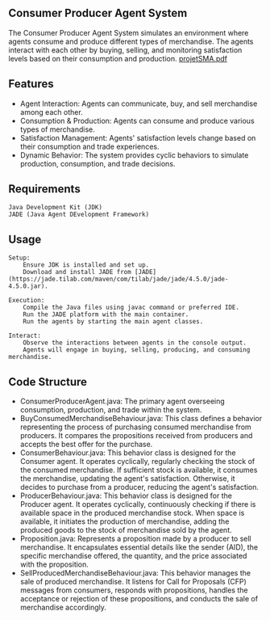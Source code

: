 ## Consumer Producer Agent System

The Consumer Producer Agent System simulates an environment where agents consume and produce different types of merchandise. The agents interact with each other by buying, selling, and monitoring satisfaction levels based on their consumption and production.
[projetSMA.pdf](https://github.com/IkramBlsl/Projet_SMA/files/13692527/projetSMA.pdf)

## Features

- Agent Interaction: Agents can communicate, buy, and sell merchandise among each other.
- Consumption & Production: Agents can consume and produce various types of merchandise.
- Satisfaction Management: Agents' satisfaction levels change based on their consumption and trade experiences.
- Dynamic Behavior: The system provides cyclic behaviors to simulate production, consumption, and trade decisions.


## Requirements

    Java Development Kit (JDK)
    JADE (Java Agent DEvelopment Framework)


## Usage

    Setup:
        Ensure JDK is installed and set up.
        Download and install JADE from [JADE](https://jade.tilab.com/maven/com/tilab/jade/jade/4.5.0/jade-4.5.0.jar).

    Execution:
        Compile the Java files using javac command or preferred IDE.
        Run the JADE platform with the main container.
        Run the agents by starting the main agent classes.

    Interact:
        Observe the interactions between agents in the console output.
        Agents will engage in buying, selling, producing, and consuming merchandise.

## Code Structure

- ConsumerProducerAgent.java: The primary agent overseeing consumption, production, and trade within the system.    
- BuyConsumedMerchandiseBehaviour.java: This class defines a behavior representing the process of purchasing consumed merchandise from producers. It compares the propositions received from producers and accepts the best offer for the purchase.
- ConsumerBehaviour.java: This behavior class is designed for the Consumer agent. It operates cyclically, regularly checking the stock of the consumed merchandise. If sufficient stock is available, it consumes the merchandise, updating the agent's satisfaction. Otherwise, it decides to purchase from a producer, reducing the agent's satisfaction.
- ProducerBehaviour.java: This behavior class is designed for the Producer agent. It operates cyclically, continuously checking if there is available space in the produced merchandise stock. When space is available, it initiates the production of merchandise, adding the produced goods to the stock of merchandise sold by the agent.
- Proposition.java: Represents a proposition made by a producer to sell merchandise. It encapsulates essential details like the sender (AID), the specific merchandise offered, the quantity, and the price associated with the proposition.
- SellProducedMerchandiseBehaviour.java: This behavior manages the sale of produced merchandise. It listens for Call for Proposals (CFP) messages from consumers, responds with propositions, handles the acceptance or rejection of these propositions, and conducts the sale of merchandise accordingly.
